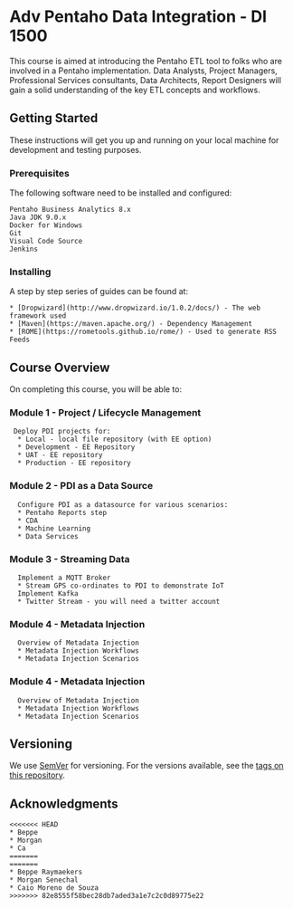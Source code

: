 # Adv Pentaho Data Integration - DI 1500
This course is aimed at introducing the Pentaho ETL tool to folks who are involved in a Pentaho implementation. Data Analysts, Project Managers, Professional Services consultants, Data Architects, Report Designers will gain a solid understanding of the key ETL concepts and workflows.

## Getting Started
These instructions will get you up and running on your local machine for development and testing purposes. 

### Prerequisites
The following software need to be installed and configured:
```
Pentaho Business Analytics 8.x
Java JDK 9.0.x
Docker for Windows
Git
Visual Code Source
Jenkins
```

### Installing
A step by step series of guides can be found at:
```
* [Dropwizard](http://www.dropwizard.io/1.0.2/docs/) - The web framework used
* [Maven](https://maven.apache.org/) - Dependency Management
* [ROME](https://rometools.github.io/rome/) - Used to generate RSS Feeds
```

## Course Overview
On completing this course, you will be able to:

### Module 1 - Project / Lifecycle Management
```
 Deploy PDI projects for: 
  * Local - local file repository (with EE option)
  * Development - EE Repository
  * UAT - EE repository 
  * Production - EE repository
```

### Module 2 - PDI as a Data Source
```
  Configure PDI as a datasource for various scenarios:
  * Pentaho Reports step
  * CDA
  * Machine Learning
  * Data Services
```  
### Module 3 - Streaming Data
```
  Implement a MQTT Broker 
  * Stream GPS co-ordinates to PDI to demonstrate IoT
  Implement Kafka
  * Twitter Stream - you will need a twitter account
```
### Module 4 - Metadata Injection
```
  Overview of Metadata Injection 
  * Metadata Injection Workflows
  * Metadata Injection Scenarios
```
### Module 4 - Metadata Injection
```
  Overview of Metadata Injection 
  * Metadata Injection Workflows
  * Metadata Injection Scenarios
```
## Versioning
We use [SemVer](http://semver.org/) for versioning. For the versions available, see the [tags on this repository](https://github.com/your/project/tags). 


## Acknowledgments
```
<<<<<<< HEAD
* Beppe
* Morgan
* Ca
=======
=======
* Beppe Raymaekers
* Morgan Senechal
* Caio Moreno de Souza
>>>>>>> 82e8555f58bec28db7aded3a1e7c2c0d89775e22
```
